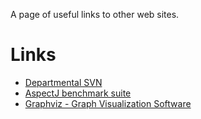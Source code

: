 ﻿A page of useful links to other web sites.

# Links #
  * [Departmental SVN](https://vista.philgreenwood.co.uk:8443/svn)
  * [AspectJ benchmark suite](https://vista.philgreenwood.co.uk:8443/svn/ajbenchmarks)
  * [Graphviz - Graph Visualization Software](http://www.graphviz.org)